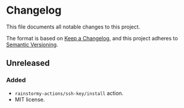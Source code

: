 # Changelog

This file documents all notable changes to this project.

The format is based on [Keep a Changelog](https://keepachangelog.com/en/1.1.0),
and this project adheres to [Semantic Versioning](https://semver.org/spec/v2.0.0.html).

## Unreleased

### Added
- `rainstormy-actions/ssh-key/install` action.
- MIT license.
